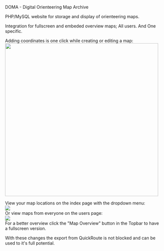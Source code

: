 DOMA - Digital Orienteering Map Archive

PHP/MySQL website for storage and display of orienteering maps.

Integration for fullscreen and embeded overview maps;
All users.
And 
One specific.

Adding coordinates is one click while creating or editing a map:
<br/>
<img src="https://github.com/yani66/doma/assets/59028071/4ddd0cb7-d03c-4cc6-b22c-7a9d78adbf93" width="500">
<br/>

View your map locations on the index page with the dropdown menu:
<br/>
<img src="https://github.com/yani66/doma/assets/59028071/d09b8a00-a5ad-495c-a4f0-e6c0c4b31ed2">
<br/>
Or view maps from everyone on the users page:
<br/>
<img src="https://github.com/yani66/doma/assets/59028071/a60e38d4-27b6-44a1-a8c0-050591c85709">
<br/>
For a better overview click the "Map Overview" button in the Topbar to have a fullscreen version.

With these changes the export from QuickRoute is not blocked and can be used to it's full potential.

